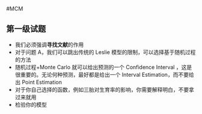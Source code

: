 #MCM 
## 第一级试题
- 我们必须强调**寻找文献**的作用
- 对于问题 A，我们可以跳出传统的 Leslie 模型的限制，可以选择基于随机过程的方法
- 随机过程+Monte Carlo 就可以给出预测的一个 Confidence Interval ，这是很重要的。无论何种预测，最好都是给出一个 Interval Estimation，而不要给出 Point Estimation
- 对于你自己选择的函数，例如三胎对生育率的影响，你需要解释明白，不要拿过来就用
- 检验你的模型

